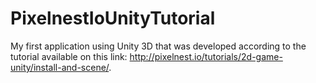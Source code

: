 # PixelnestIoUnityTutorial
My first application using Unity 3D that was developed according to the tutorial available on this link: http://pixelnest.io/tutorials/2d-game-unity/install-and-scene/. 
